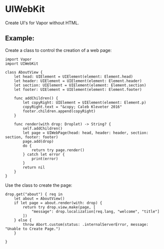 # UIWebKit

Create UI's for Vapor without HTML.

## Example:

Create a class to control the creation of a web page:

    import Vapor
    import UIWebKit

    class AboutView {
        let head: UIElement = UIElement(element: Element.head)
        let header: UIElement = UIElement(element: Element.header)
        let section: UIElement = UIElement(element: Element.section)
        let footer: UIElement = UIElement(element: Element.footer)

        func addChildren() {
            let copyRight: UIElement = UIElement(element: Element.p)
            copyRight.text = "&copy; Caleb Kleveter 2016"
            footer.children.append(copyRight)
        }

        func render(with drop: Droplet) -> String? {
            self.addChildren()
            let page = UIWebPage(head: head, header: header, section: section, footer: footer)
            page.add(drop)
            do {
                return try page.render()
            } catch let error {
                print(error)
            }
            return nil
        }
    }

Use the class to create the page:

    drop.get("about") { req in
        let about = AboutView()
        if let page = about.render(with: drop) {
            return try drop.view.make(page, [
                "message": drop.localization[req.lang, "welcome", "title"]
            ])
        } else {
            throw Abort.custom(status: .internalServerError, message: "Unable to Create Page.")
        }

    }
